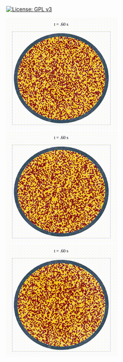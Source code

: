 [![License: GPL v3](https://img.shields.io/badge/License-GPLv3-blue.svg)](https://www.gnu.org/licenses/gpl-3.0)

![Animation](mu_300.gif) ![Animation](mu_510.gif) ![Animation](mu_540.gif)
